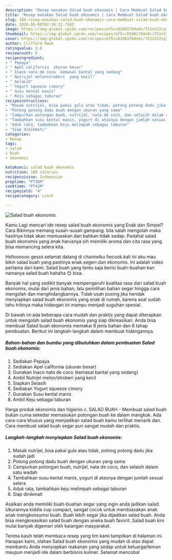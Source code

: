 ```yaml
---
description: "Resep masakan Salad buah ekonomis | Cara Membuat Salad buah ekonomis Yang Bikin Ngiler"
title: "Resep masakan Salad buah ekonomis | Cara Membuat Salad buah ekonomis Yang Bikin Ngiler"
slug: 184-resep-masakan-salad-buah-ekonomis-cara-membuat-salad-buah-ekonomis-yang-bikin-ngiler
date: 2020-05-08T02:58:22.758Z
image: https://img-global.cpcdn.com/recipes/ef5cc83d01704a9c/751x532cq70/salad-buah-ekonomis-foto-resep-utama.jpg
thumbnail: https://img-global.cpcdn.com/recipes/ef5cc83d01704a9c/751x532cq70/salad-buah-ekonomis-foto-resep-utama.jpg
cover: https://img-global.cpcdn.com/recipes/ef5cc83d01704a9c/751x532cq70/salad-buah-ekonomis-foto-resep-utama.jpg
author: Clifford Rowe
ratingvalue: 3.6
reviewcount: 6
recipeingredient:
- " Pepaya"
- " Apel california  ukuran besar"
- " Inaco nata de coco  kemasal bantal yang sedang"
- " Nutrijel melonstroberi  yang kecil"
- " Selasih"
- " Yogurt squeeze cimory"
- " Susu kental manis"
- " Keju sebagai taburan"
recipeinstructions:
- "Masak nutrijel, bisa pakai gula atau tidak, potong potong dadu jika sudah jadi"
- "Potong potong dadu buah dengan ukuran yang sama"
- "Campurkan potongan buah, nutrijel, nata de coco, dan selasih dalam satu wadah"
- "Tambahkan susu kental manis, yogurt di atasnya dengan jumlah sesuai selera"
- "Aduk rata, tambahkan keju melimpah sebagai taburan"
- "Siap dinikmati"
categories:
- Resep
tags:
- salad
- buah
- ekonomis

katakunci: salad buah ekonomis 
nutrition: 189 calories
recipecuisine: Indonesian
preptime: "PT36M"
cooktime: "PT42M"
recipeyield: "4"
recipecategory: Lunch

---
```



![Salad buah ekonomis](https://img-global.cpcdn.com/recipes/ef5cc83d01704a9c/751x532cq70/salad-buah-ekonomis-foto-resep-utama.jpg)

Kamu Lagi mencari ide resep salad buah ekonomis yang Enak dan Simpel? Cara Bikinnya memang susah-susah gampang. bila salah mengolah maka hasilnya tidak akan memuaskan dan bahkan tidak sedap. Padahal salad buah ekonomis yang enak harusnya sih memiliki aroma dan cita rasa yang bisa memancing selera kita.

Helloooooo gesss selamat datang di channelku fwcook.kali ini aku mau bikin salad buah yang pastinya enak.segerr.dan ekonomis. Ini adalah video pertama dari kami. Salad buah yang tentu saja berisi buah-buahan kan namanya salad buah hahaha 😊 bisa.

Banyak hal yang sedikit banyak mempengaruhi kualitas rasa dari salad buah ekonomis, mulai dari jenis bahan, lalu pemilihan bahan segar hingga cara mengolah dan menghidangkannya. Tidak usah pusing jika hendak menyiapkan salad buah ekonomis yang enak di rumah, karena asal sudah tahu triknya maka hidangan ini mampu menjadi suguhan spesial.


Di bawah ini ada beberapa cara mudah dan praktis yang dapat diterapkan untuk mengolah salad buah ekonomis yang siap dikreasikan. Anda bisa membuat Salad buah ekonomis memakai 8 jenis bahan dan 6 tahap pembuatan. Berikut ini langkah-langkah dalam membuat hidangannya.

<!--inarticleads1-->

##### Bahan-bahan dan bumbu yang dibutuhkan dalam pembuatan Salad buah ekonomis:

1. Sediakan  Pepaya
1. Sediakan  Apel california  (ukuran besar)
1. Gunakan  Inaco nata de coco  (kemasal bantal yang sedang)
1. Ambil  Nutrijel melon/stroberi  yang kecil
1. Siapkan  Selasih
1. Sediakan  Yogurt squeeze cimory
1. Gunakan  Susu kental manis
1. Ambil  Keju sebagai taburan


Harga produk ekonomis dan higienis c. SALAD BUAH - Membuat salad buah bukan cuma sekedar memasukan potongan buah ke dalam mangkuk. Ada cara-cara khusus yang menjadikan salad buah kamu terlihat menarik dan. Cara membuat salad buah segar pun sangat mudah dan praktis. 

<!--inarticleads2-->

##### Langkah-langkah menyiapkan Salad buah ekonomis:

1. Masak nutrijel, bisa pakai gula atau tidak, potong potong dadu jika sudah jadi
1. Potong potong dadu buah dengan ukuran yang sama
1. Campurkan potongan buah, nutrijel, nata de coco, dan selasih dalam satu wadah
1. Tambahkan susu kental manis, yogurt di atasnya dengan jumlah sesuai selera
1. Aduk rata, tambahkan keju melimpah sebagai taburan
1. Siap dinikmati


Asalkan anda memiliki buah-buahan segar yang ingin anda jadikan salad. Ukurannya kiddie cup compact, sangat cocok untuk membiasakan anak anak mengkonsumsi buah. Buah lebih segar jika dijadikan salad buah. Anda bisa mengkreasikan salad buah dengan aneka buah favorit. Salad buah kini mulai banyak digemari oleh kalangan masyarakat. 

Terima kasih telah membaca resep yang tim kami tampilkan di halaman ini. Harapan kami, olahan Salad buah ekonomis yang mudah di atas dapat membantu Anda menyiapkan makanan yang sedap untuk keluarga/teman maupun menjadi ide dalam berbisnis kuliner. Selamat mencoba!
